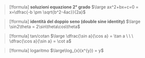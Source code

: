 > [!formula]  **soluzioni equazione 2° grado**
> $\large ax^2+bx+c=0 = x=\dfrac{-b \pm \sqrt{b^2-4ac}}{2a}$

> [!formula]  **identità del doppio seno (double sine identity)**
> $\large \sin2\theta = 2\sin\theta\cos\theta$

> [!formula] tan/cotan
> $\large \dfrac{\sin a}{\cos a} = \tan a \ \ \ \dfrac{\cos a}{\sin a} = \cot a$

> [!formula] logaritmo
> $\large\log_{x}(x^{y}) = y$ 

